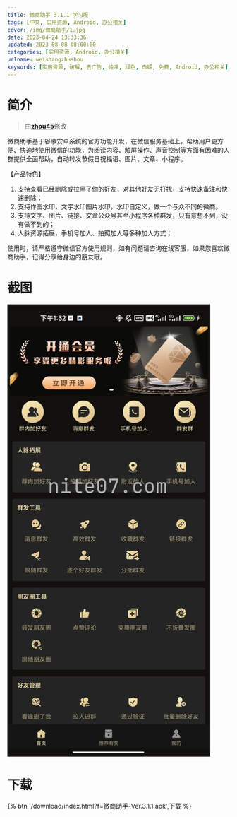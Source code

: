 ```yaml
---
title: 微商助手 3.1.1 学习版
tags: [中文, 实用资源, Android, 办公相关]
cover: /img/微商助手/1.jpg
date: 2023-04-24 13:33:36
updated: 2023-08-08 08:00:00
categories: [实用资源, Android, 办公相关]
urlname: weishangzhushou
keywords: [实用资源, 破解, 去广告, 纯净, 绿色, 白嫖, 免费, Android, 办公相关]
---
```


# 简介

> 由[**zhou45**](/laiyuan)修改

微商助手基于谷歌安卓系统的官方功能开发，在微信服务基础上，帮助用户更方便、快速地使用微信的功能，为阅读内容、触屏操作、声音控制等方面有困难的人群提供全面帮助，自动转发节假日祝福语、图片、文章、小程序。

【产品特色】

1. 支持查看已经删除或拉黑了你的好友，对其他好友无打扰，支持快速备注和快速删除；
2. 支持作图水印，文字水印图片水印，水印自定义，做一个与众不同的微商。
3. 支持文字、图片、链接、文章公众号甚至小程序各种群发，只有意想不到，没有做不到的；
4. 人脉资源拓展，手机号加人、拍照加人等多种加人方式；

使用时，请严格遵守微信官方使用规则，如有问题请咨询在线客服，如果您喜欢微商助手，记得分享给身边的朋友哦。

# 截图

![](/img/微商助手/2.jpg)

# 下载

{% btn '/download/index.html?f=微商助手-Ver.3.1.1.apk',下载 %}
